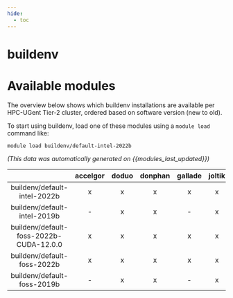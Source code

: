 ```yaml
---
hide:
  - toc
---
```


buildenv
========

# Available modules


The overview below shows which buildenv installations are available per HPC-UGent Tier-2 cluster, ordered based on software version (new to old).

To start using buildenv, load one of these modules using a `module load` command like:

```shell
module load buildenv/default-intel-2022b
```

*(This data was automatically generated on {{modules_last_updated}})*  

| |accelgor|doduo|donphan|gallade|joltik|shinx|skitty|
| :---: | :---: | :---: | :---: | :---: | :---: | :---: | :---: |
|buildenv/default-intel-2022b|x|x|x|x|x|x|x|
|buildenv/default-intel-2019b|-|x|x|-|x|-|x|
|buildenv/default-foss-2022b-CUDA-12.0.0|x|x|x|x|x|x|x|
|buildenv/default-foss-2022b|x|x|x|x|x|x|x|
|buildenv/default-foss-2019b|-|x|x|-|x|-|x|
